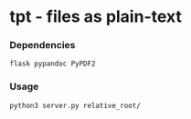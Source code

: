 # tpt - files as plain-text

### Dependencies
```
flask pypandoc PyPDF2
```

### Usage

```
python3 server.py relative_root/
```
